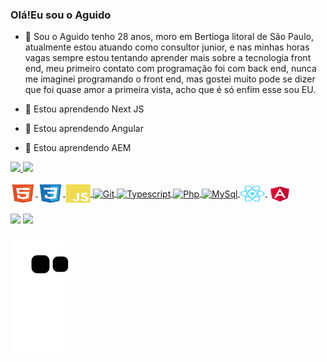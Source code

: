 ### Olá!Eu sou o Aguido 
- 🔭 Sou o Aguido tenho 28 anos, moro em Bertioga litoral de São Paulo, atualmente estou atuando como consultor junior, e nas minhas horas vagas sempre estou tentando aprender mais sobre a tecnologia front end, meu primeiro contato com programação foi com back end, nunca me imaginei programando o front end, mas gostei muito pode se dizer que foi quase amor a primeira vista, acho que é só enfim esse sou EU.

- 🌱 Estou aprendendo Next JS
- 🌱 Estou aprendendo Angular
- 🌱 Estou aprendendo AEM
  
<div>
  <a href="https://github.com/Agntc">
  <img height="180em" src="https://github-readme-stats.vercel.app/api?username=Agntc&show_icons=true&theme=blue-green&include_all_commits=true&count_public=true"/>
  <img height="180em" src="https://github-readme-stats.vercel.app/api/top-langs/?username=Agntc&layout=compact&langs_count=7&theme=blue-green"/>
</div>
<div style="display: inline_block"><br>
  <img align="center" alt="HTML" height="30" width="40" src="https://raw.githubusercontent.com/devicons/devicon/master/icons/html5/html5-original.svg">
  <img align="center" alt="CSS" height="30" width="40" src="https://raw.githubusercontent.com/devicons/devicon/master/icons/css3/css3-original.svg">
  <img align="center" alt="Js" height="30" width="40" src="https://raw.githubusercontent.com/devicons/devicon/master/icons/javascript/javascript-plain.svg">
  <img align="center" alt="Git" height="30" width="70" src="http://img.shields.io/static/v1?label=%20&message=git&color=darkorange&style=for-the-badge&logo=git&logoColor=black">
  <img align="center" alt="Typescript" height="30" width="70" src="https://cdn.jsdelivr.net/gh/devicons/devicon/icons/typescript/typescript-original.svg" />
  <img align="center" alt="Php" height="30" width="70" src="https://cdn.jsdelivr.net/gh/devicons/devicon/icons/php/php-original.svg" />
 <img align="center" alt="MySql" height="30" width="40" src="https://cdn.jsdelivr.net/gh/devicons/devicon/icons/mysql/mysql-original.svg" />
  <img align="center" alt="React" height="30" width="40" src="https://raw.githubusercontent.com/devicons/devicon/master/icons/react/react-original.svg" />
  <img align="center" alt="React" height="30" width="40" src="https://raw.githubusercontent.com/devicons/devicon/master/icons/angular/angular-original.svg" />
</div>
  <br/>
<div>
  <a href="http://api.whatsapp.com/send?phone=5511978313367" target="_blank"><img src="https://img.shields.io/badge/WhatsApp-25D366?style=for-the-badge&logo=whatsapp&logoColor=white" target="_blank"></a>
      <a href="https://www.linkedin.com/in/aguido-oliveira-b650b311a/" target="_blank"><img src="https://img.shields.io/badge/-LinkedIn-%230077B5?style=for-the-badge&logo=linkedin&logoColor=white" target="_blank"></a>
      
  ![Snake animation](https://github.com/AgNtc/AgNtc/blob/output/github-contribution-grid-snake.svg)
</div>
